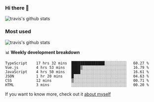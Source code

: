 ### Hi there 👋

<!--
**HondryTravis/HondryTravis** is a ✨ _special_ ✨ repository because its `README.md` (this file) appears on your GitHub profile.

Here are some ideas to get you started:

- 🔭 I’m currently working on ...
- 🌱 I’m currently learning ...
- 👯 I’m looking to collaborate on ...
- 🤔 I’m looking for help with ...
- 💬 Ask me about ...
- 📫 How to reach me: ...
- 😄 Pronouns: ...
- ⚡ Fun fact: ...
-->

![travis's github stats](https://github-readme-stats.vercel.app/api?username=HondryTravis&hide=stars)
### Most used
![travis's github stats](https://github-readme-stats.anuraghazra1.vercel.app/api/top-langs/?username=HondryTravis&layout=compact&hide_title=true)

📊 **Weekly development breakdown**

<!--START_SECTION:waka-->

```text
TypeScript    17 hrs 32 mins  ███████████████░░░░░░░░░░   60.27 %
Vue.js        4 hrs 53 mins   ████▒░░░░░░░░░░░░░░░░░░░░   16.79 %
JavaScript    4 hrs 50 mins   ████░░░░░░░░░░░░░░░░░░░░░   16.61 %
JSON          1 hr 20 mins    █░░░░░░░░░░░░░░░░░░░░░░░░   04.63 %
CSS           12 mins         ▒░░░░░░░░░░░░░░░░░░░░░░░░   00.71 %
HTML          3 mins          ░░░░░░░░░░░░░░░░░░░░░░░░░   00.20 %
```

<!--END_SECTION:waka-->

If you want to know more, check out it [about myself](https://hondrytravis.github.io/)
